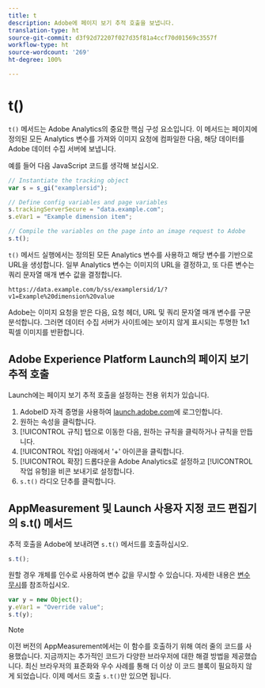 ```yaml
---
title: t
description: Adobe에 페이지 보기 추적 호출을 보냅니다.
translation-type: ht
source-git-commit: d3f92d72207f027d35f81a4ccf70d01569c3557f
workflow-type: ht
source-wordcount: '269'
ht-degree: 100%

---
```



# t()

`t()` 메서드는 Adobe Analytics의 중요한 핵심 구성 요소입니다. 이 메서드는 페이지에 정의된 모든 Analytics 변수를 가져와 이미지 요청에 컴파일한 다음, 해당 데이터를 Adobe 데이터 수집 서버에 보냅니다.

예를 들어 다음 JavaScript 코드를 생각해 보십시오.

```js
// Instantiate the tracking object
var s = s_gi("examplersid");

// Define config variables and page variables
s.trackingServerSecure = "data.example.com";
s.eVar1 = "Example dimension item";

// Compile the variables on the page into an image request to Adobe
s.t();
```

`t()` 메서드 실행에서는 정의된 모든 Analytics 변수를 사용하고 해당 변수를 기반으로 URL을 생성합니다. 일부 Analytics 변수는 이미지의 URL을 결정하고, 또 다른 변수는 쿼리 문자열 매개 변수 값을 결정합니다.

```text
https://data.example.com/b/ss/examplersid/1/?v1=Example%20dimension%20value
```

Adobe는 이미지 요청을 받은 다음, 요청 헤더, URL 및 쿼리 문자열 매개 변수를 구문 분석합니다. 그러면 데이터 수집 서버가 사이트에는 보이지 않게 표시되는 투명한 1x1 픽셀 이미지를 반환합니다.

## Adobe Experience Platform Launch의 페이지 보기 추적 호출

Launch에는 페이지 보기 추적 호출을 설정하는 전용 위치가 있습니다.

1. AdobeID 자격 증명을 사용하여 [launch.adobe.com](https://launch.adobe.com)에 로그인합니다.
2. 원하는 속성을 클릭합니다.
3. [!UICONTROL 규칙] 탭으로 이동한 다음, 원하는 규칙을 클릭하거나 규칙을 만듭니다.
4. [!UICONTROL 작업] 아래에서 &#39;+&#39; 아이콘을 클릭합니다.
5. [!UICONTROL 확장] 드롭다운을 Adobe Analytics로 설정하고 [!UICONTROL 작업 유형]을 비콘 보내기로 설정합니다.
6. `s.t()` 라디오 단추를 클릭합니다.

## AppMeasurement 및 Launch 사용자 지정 코드 편집기의 s.t() 메서드

추적 호출을 Adobe에 보내려면 `s.t()` 메서드를 호출하십시오.

```js
s.t();
```

원할 경우 개체를 인수로 사용하여 변수 값을 무시할 수 있습니다. 자세한 내용은 [변수 무시](../../js/overrides.md)를 참조하십시오.

```js
var y = new Object();
y.eVar1 = "Override value";
s.t(y);
```

>[!NOTE]
>
>이전 버전의 AppMeasurement에서는 이 함수를 호출하기 위해 여러 줄의 코드를 사용했습니다. 지금까지는 추가적인 코드가 다양한 브라우저에 대한 해결 방법을 제공했습니다. 최신 브라우저의 표준화와 우수 사례를 통해 더 이상 이 코드 블록이 필요하지 않게 되었습니다. 이제 메서드 호출 `s.t()`만 있으면 됩니다.
